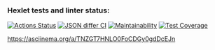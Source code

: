 ### Hexlet tests and linter status:
[![Actions Status](https://github.com/datfeelbruh/java-project-lvl2/workflows/hexlet-check/badge.svg)](https://github.com/datfeelbruh/java-project-lvl2/actions)
[![JSON differ CI](https://github.com/datfeelbruh/java-project-lvl2/actions/workflows/github-actions-demo.yml/badge.svg)](https://github.com/datfeelbruh/java-project-lvl2/actions/workflows/github-actions-demo.yml)
[![Maintainability](https://api.codeclimate.com/v1/badges/49b2d84c54c6081b188c/maintainability)](https://codeclimate.com/github/datfeelbruh/java-project-lvl2/maintainability)
[![Test Coverage](https://api.codeclimate.com/v1/badges/49b2d84c54c6081b188c/test_coverage)](https://codeclimate.com/github/datfeelbruh/java-project-lvl2/test_coverage)

https://asciinema.org/a/TNZGT7HNLO0FoCDGy0gdDcEJn

